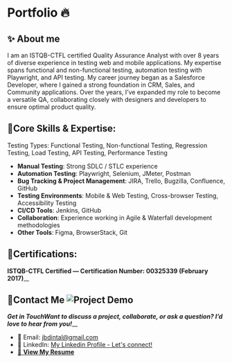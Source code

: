 # Portfolio 🔥

## **✨ About me**

I am an ISTQB-CTFL certified Quality Assurance Analyst with over 8 years of diverse experience in testing web and mobile applications. My expertise spans functional and non-functional testing, automation testing with Playwright, and API testing. My career journey began as a Salesforce Developer, where I gained a strong foundation in CRM, Sales, and Community applications. Over the years, I’ve expanded my role to become a versatile QA, collaborating closely with designers and developers to ensure optimal product quality.

## **🚀Core Skills & Expertise:**

Testing Types: Functional Testing, Non-functional Testing, Regression Testing, Load Testing, API Testing, Performance Testing
- **Manual Testing**: Strong SDLC / STLC experience
- **Automation Testing**: Playwright, Selenium, JMeter, Postman
- **Bug Tracking & Project Management**: JIRA, Trello, Bugzilla, Confluence, GitHub
- **Testing Environments**: Mobile & Web Testing, Cross-browser Testing, Accessibility Testing
- **CI/CD Tools**: Jenkins, GitHub
- **Collaboration**: Experience working in Agile & Waterfall development methodologies
- **Other Tools**: Figma, BrowserStack, Git

## **📜Certifications:**
**ISTQB-CTFL Certified — Certification Number: 00325339 (February 2017)**__

## **📱Contact Me** ![Project Demo](demo.gif)

_**Get in TouchWant to discuss a project, collaborate, or ask a question? I’d love to hear from you!**___
- 📧 Email: jbdintal@gmail.com
- 💼 LinkedIn: [My Linkedin Profile - Let's connect!](https://www.linkedin.com/in/janahintal)
-  [📄 **View My Resume**]([docs/resume.pdf](https://drive.google.com/file/d/1X3an9Ne-43RlUfl_VQop_yht5WMmWKNq/view?usp=sharing))
